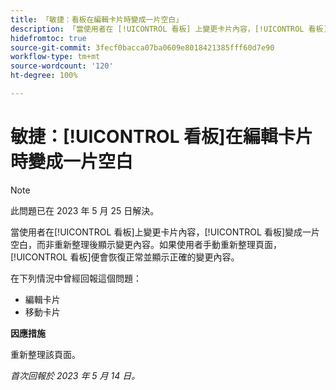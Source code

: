 ```yaml
---
title: 「敏捷：看板在編輯卡片時變成一片空白」
description: 「當使用者在 [!UICONTROL 看板] 上變更卡片內容，[!UICONTROL 看板]變成一片空白，而非重新整理後顯示變更內容。」如果使用者手動重新整理頁面，[!UICONTROL 看板]便會恢復正常並顯示正確的變更內容。」
hidefromtoc: true
source-git-commit: 3fecf0bacca07ba0609e8018421385fff60d7e90
workflow-type: tm+mt
source-wordcount: '120'
ht-degree: 100%

---
```



# 敏捷：[!UICONTROL 看板]在編輯卡片時變成一片空白

>[!NOTE]
>
>此問題已在 2023 年 5 月 25 日解決。

當使用者在[!UICONTROL 看板]上變更卡片內容，[!UICONTROL 看板]變成一片空白，而非重新整理後顯示變更內容。如果使用者手動重新整理頁面，[!UICONTROL 看板]便會恢復正常並顯示正確的變更內容。

在下列情況中曾經回報這個問題：

* 編輯卡片
* 移動卡片

**因應措施**

重新整理該頁面。

_首次回報於 2023 年 5 月 14 日。_

